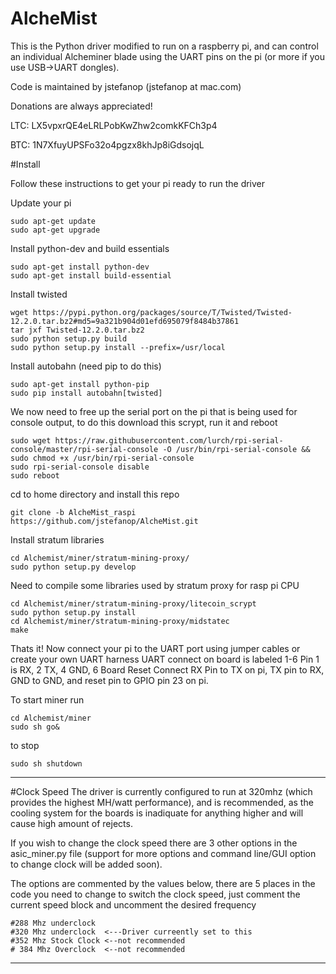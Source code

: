 # AlcheMist


This is the Python driver modified to run on a raspberry pi, and can control an individual Alcheminer blade using the UART pins on the pi (or more if you use USB->UART dongles).



Code is maintained by jstefanop (jstefanop at mac.com)

Donations are always appreciated!

LTC: LX5vpxrQE4eLRLPobKwZhw2comkKFCh3p4 

BTC: 1N7XfuyUPSFo32o4pgzx8khJp8iGdsojqL

#Install

Follow these instructions to get your pi ready to run the driver

Update your pi

```
sudo apt-get update
sudo apt-get upgrade
```

Install python-dev and build essentials

```
sudo apt-get install python-dev
sudo apt-get install build-essential
```

Install twisted

```
wget https://pypi.python.org/packages/source/T/Twisted/Twisted-12.2.0.tar.bz2#md5=9a321b904d01efd695079f8484b37861
tar jxf Twisted-12.2.0.tar.bz2 
sudo python setup.py build
sudo python setup.py install --prefix=/usr/local
```

Install autobahn (need pip to do this)

```
sudo apt-get install python-pip
sudo pip install autobahn[twisted]
```

We now need to free up the serial port on the pi that is being used for console output, to do this download this scrypt, run it and reboot

```
sudo wget https://raw.githubusercontent.com/lurch/rpi-serial-console/master/rpi-serial-console -O /usr/bin/rpi-serial-console && sudo chmod +x /usr/bin/rpi-serial-console
sudo rpi-serial-console disable
sudo reboot
```


cd to home directory and install this repo

```
git clone -b AlcheMist_raspi https://github.com/jstefanop/AlcheMist.git
```

Install stratum libraries
```
cd Alchemist/miner/stratum-mining-proxy/
sudo python setup.py develop
```

Need to compile some libraries used by stratum proxy for rasp pi CPU

```
cd Alchemist/miner/stratum-mining-proxy/litecoin_scrypt
sudo python setup.py install
cd Alchemist/miner/stratum-mining-proxy/midstatec
make
```

Thats it! Now connect your pi to the UART port using jumper cables or create your own UART harness
UART connect on board is labeled 1-6 Pin 1 is RX, 2 TX, 4 GND, 6 Board Reset
Connect RX Pin to TX on pi, TX pin to RX, GND to GND, and reset pin to GPIO pin 23 on pi. 

To start miner run

```
cd Alchemist/miner
sudo sh go&
```
to stop
```
sudo sh shutdown
```

---
#Clock Speed
The driver is currently configured to run at 320mhz (which provides the highest MH/watt performance), and is recommended, as the cooling system for the boards is inadiquate for anything higher and will cause high amount of rejects. 

If you wish to change the clock speed there are 3 other options in the asic_miner.py file (support for more options and command line/GUI option to change clock will be added soon).

The options are commented by the values below, there are 5 places in the code you need to change to switch the clock speed, just comment the current speed block and uncomment the desired frequency
```
#288 Mhz underclock
#320 Mhz underclock  <---Driver curreently set to this
#352 Mhz Stock Clock <--not recommended
# 384 Mhz Overclock  <--not recommended
```

---
